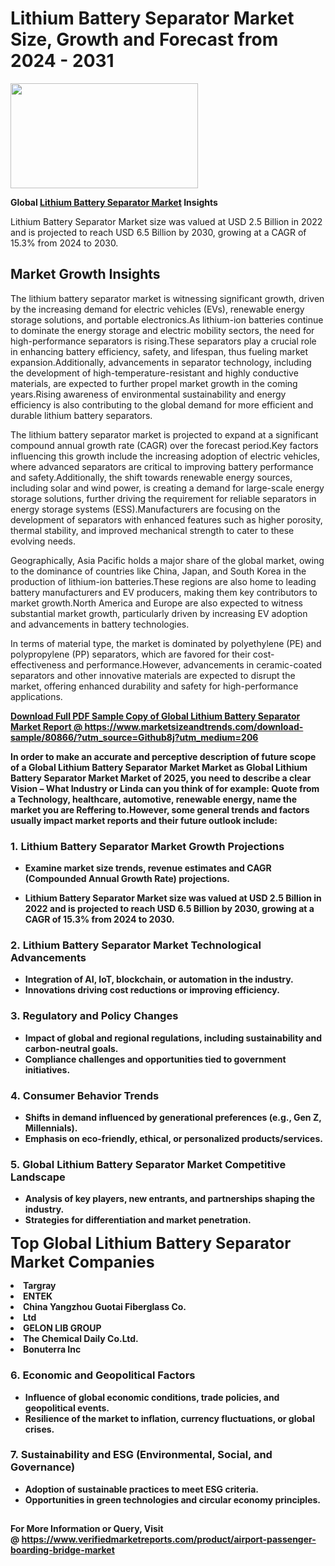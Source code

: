 <H1>Lithium Battery Separator Market Size, Growth and Forecast from 2024 - 2031</H1><img class="aligncenter size-medium wp-image-584254" src="https://thirdeyenews.in/wp-content/uploads/2024/09/Global-Market-Research-300x168.jpeg" alt="" width="300" height="168" /><p><strong>Global&nbsp;<a href="https://www.marketsizeandtrends.com/download-sample/80866/?utm_source=Github8j?utm_medium=206">Lithium Battery Separator Market</a> Insights</strong></p><p>Lithium Battery Separator Market size was valued at USD 2.5 Billion in 2022 and is projected to reach USD 6.5 Billion by 2030, growing at a CAGR of 15.3% from 2024 to 2030.</p><p><h2>Market Growth Insights</h2> <p>The lithium battery separator market is witnessing significant growth, driven by the increasing demand for electric vehicles (EVs), renewable energy storage solutions, and portable electronics.As lithium-ion batteries continue to dominate the energy storage and electric mobility sectors, the need for high-performance separators is rising.These separators play a crucial role in enhancing battery efficiency, safety, and lifespan, thus fueling market expansion.Additionally, advancements in separator technology, including the development of high-temperature-resistant and highly conductive materials, are expected to further propel market growth in the coming years.Rising awareness of environmental sustainability and energy efficiency is also contributing to the global demand for more efficient and durable lithium battery separators.</p> <p><strong><a href="#"></a></strong></p> <p>The lithium battery separator market is projected to expand at a significant compound annual growth rate (CAGR) over the forecast period.Key factors influencing this growth include the increasing adoption of electric vehicles, where advanced separators are critical to improving battery performance and safety.Additionally, the shift towards renewable energy sources, including solar and wind power, is creating a demand for large-scale energy storage solutions, further driving the requirement for reliable separators in energy storage systems (ESS).Manufacturers are focusing on the development of separators with enhanced features such as higher porosity, thermal stability, and improved mechanical strength to cater to these evolving needs.</p> <p>Geographically, Asia Pacific holds a major share of the global market, owing to the dominance of countries like China, Japan, and South Korea in the production of lithium-ion batteries.These regions are also home to leading battery manufacturers and EV producers, making them key contributors to market growth.North America and Europe are also expected to witness substantial market growth, particularly driven by increasing EV adoption and advancements in battery technologies.</p> <p>In terms of material type, the market is dominated by polyethylene (PE) and polypropylene (PP) separators, which are favored for their cost-effectiveness and performance.However, advancements in ceramic-coated separators and other innovative materials are expected to disrupt the market, offering enhanced durability and safety for high-performance applications.</p> <p><strong><a href="#"></p><p><span class=""><strong>Download Full PDF Sample Copy of Global Lithium Battery Separator Market Report</strong> @ <a href="https://www.marketsizeandtrends.com/download-sample/80866/?utm_source=Github8j?utm_medium=206" target="_blank">https://www.marketsizeandtrends.com/download-sample/80866/?utm_source=Github8j?utm_medium=206</a></span></p><p>In order to make an accurate and perceptive description of future scope of a Global&nbsp;Lithium Battery Separator Market Market as Global&nbsp;Lithium Battery Separator Market Market of 2025, you need to describe a clear Vision &ndash; What Industry or Linda can you think of for example: Quote from a Technology, healthcare, automotive, renewable energy, name the market you are Reffering to.However, some general trends and factors usually impact market reports and their future outlook include:</p><h3>1.&nbsp;<strong>Lithium Battery Separator Market Growth Projections</strong></h3><ul><li>Examine market size trends, revenue estimates and CAGR (Compounded Annual Growth Rate) projections.</li><li><p>Lithium Battery Separator Market size was valued at USD 2.5 Billion in 2022 and is projected to reach USD 6.5 Billion by 2030, growing at a CAGR of 15.3% from 2024 to 2030.</p></li></ul><h3>2.&nbsp;<strong>Lithium Battery Separator Market Technological Advancements</strong></h3><ul><li>Integration of AI, IoT, blockchain, or automation in the industry.</li><li>Innovations driving cost reductions or improving efficiency.</li></ul><h3>3.&nbsp;<strong>Regulatory and Policy Changes</strong></h3><ul><li>Impact of global and regional regulations, including sustainability and carbon-neutral goals.</li><li>Compliance challenges and opportunities tied to government initiatives.</li></ul><h3>4.&nbsp;<strong>Consumer Behavior Trends</strong></h3><ul><li>Shifts in demand influenced by generational preferences (e.g., Gen Z, Millennials).</li><li>Emphasis on eco-friendly, ethical, or personalized products/services.</li></ul><h3>5.&nbsp;<strong>Global Lithium Battery Separator Market Competitive Landscape</strong></h3><ul><li>Analysis of key players, new entrants, and partnerships shaping the industry.</li><li>Strategies for differentiation and market penetration.</li></ul><p data-pm-slice="1 1 []"><span style="color: inherit; font-family: inherit; font-size: 25px;">Top Global Lithium Battery Separator Market Companies</span></p><div class="" data-test-id=""><p><li>Targray</li><li> ENTEK</li><li> China Yangzhou Guotai Fiberglass Co.</li><li>Ltd</li><li> GELON LIB GROUP</li><li> The Chemical Daily Co.Ltd.</li><li>Bonuterra Inc</li></p></div><h3>6.&nbsp;<strong>Economic and Geopolitical Factors</strong></h3><ul><li>Influence of global economic conditions, trade policies, and geopolitical events.</li><li>Resilience of the market to inflation, currency fluctuations, or global crises.</li></ul><h3>7.&nbsp;<strong>Sustainability and ESG (Environmental, Social, and Governance)</strong></h3><ul><li>Adoption of sustainable practices to meet ESG criteria.</li><li>Opportunities in green technologies and circular economy principles.</li></ul><h2><strong style="font-size: 14px;">For More Information or Query, Visit @&nbsp;</strong><a style="background-color: #ffffff; font-size: 14px;" href="https://www.marketsizeandtrends.com/report/lithium-battery-separator-market/" target="_blank">https://www.verifiedmarketreports.com/product/airport-passenger-boarding-bridge-market</a></h2>
